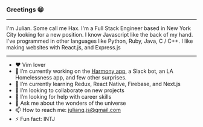 ### Greetings 😁
---
I'm Julian. Some call me Hax. I'm a Full Stack Engineer based in New York City looking for a new position. 
I know Javascript like the back of my hand. 
I've programmed in other languages like Python, Ruby, Java, C / C++.
I like making websites with React.js, and Express.js 

---
- ❤  Vim lover
- 🔭 I’m currently working on the [Harmony app](http://harmonysocial.herokuapp.com/), a Slack bot, an LA Homelessness app, and few other surprises.
- 🌱 I’m currently learning Redux, React Native, Firebase, and Next.js
- 👯 I’m looking to collaborate on new projects
- 🤔 I’m looking for help with career skills
- 💬 Ask me about the wonders of the universe  
- 📫 How to reach me: julianq.js@gmail.com
- ⚡ Fun fact: INTJ

